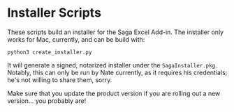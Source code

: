 # Installer Scripts

These scripts build an installer for the Saga Excel Add-in. The installer only works for Mac, currently, and can be build with:

```
python3 create_installer.py
```

It will generate a signed, notarized installer under the `SagaInstaller.pkg`. Notably, this can only be run by Nate currently, as it requires his credentials; he's not willing to share them, sorry.

Make sure that you update the product version if you are rolling out a new version... you probably are!